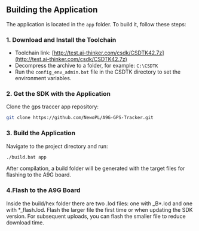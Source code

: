 ## Building the Application

The application is located in the `app` folder. To build it, follow these steps:

### 1. Download and Install the Toolchain

- Toolchain link: [http://test.ai-thinker.com/csdk/CSDTK42.7z](http://test.ai-thinker.com/csdk/CSDTK42.7z)
- Decompress the archive to a folder, for example: `C:\CSDTK`
- Run the `config_env_admin.bat` file in the CSDTK directory to set the environment variables.

### 2. Get the SDK with the Application

Clone the gps traccer app repository:

```bash
git clone https://github.com/NewoPL/A9G-GPS-Tracker.git
```

### 3. Build the Application

Navigate to the project directory and run:

```bash
./build.bat app
```

After compilation, a build folder will be generated with the target files for flashing to the A9G board.

### 4.Flash to the A9G Board
Inside the build/hex folder there are two .lod files: one with _B*.lod and one with *_flash.lod.
Flash the larger file the first time or when updating the SDK version.
For subsequent uploads, you can flash the smaller file to reduce download time.
